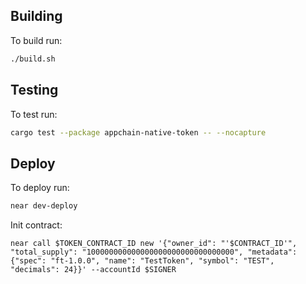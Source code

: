 ## Building

To build run:

```bash
./build.sh
```

## Testing

To test run:

```bash
cargo test --package appchain-native-token -- --nocapture
```

## Deploy

To deploy run:

```bash
near dev-deploy
```

Init contract:

```
near call $TOKEN_CONTRACT_ID new '{"owner_id": "'$CONTRACT_ID'", "total_supply": "100000000000000000000000000000000", "metadata": {"spec": "ft-1.0.0", "name": "TestToken", "symbol": "TEST", "decimals": 24}}' --accountId $SIGNER
```
